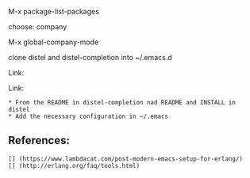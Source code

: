 M-x
package-list-packages

choose: company

M-x
global-company-mode

clone distel and distel-completion into ~/.emacs.d

Link: [](https://github.com/massemanet/distel.git)

Link: [](https://github.com/sebastiw/distel-completion.git)


    * From the README in distel-completion nad README and INSTALL in distel
    * Add the necessary configuration in ~/.emacs

## References:
    [] (https://www.lambdacat.com/post-modern-emacs-setup-for-erlang/)
    [] (http://erlang.org/faq/tools.html)
